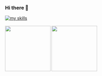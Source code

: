 ### Hi there 👋 
<div>
  <a href="https://skillicons.dev">
    <img alt="my skills" src="https://skillicons.dev/icons?theme=light&perline=10&i=html,css,js,jquery,ts,react,vue,scala,php,laravel,flutter,sass,firebase,aws,docker,git,github,githubactions" />
  </a>
</div>
<br>

<a href="https://github.com/Su-Yuki">
  <img align="left" height="150px" src="https://github-readme-stats.vercel.app/api?username=Su-Yuki&count_private=true&show_icons=true&theme=dracula" />
  <img align="left" height="150px" src="https://github-readme-stats.vercel.app/api/top-langs/?username=Su-Yuki&layout=compact&theme=dracula" />
</a>


<!--
**Su-Yuki/Su-Yuki** is a ✨ _special_ ✨ repository because its `README.md` (this file) appears on your GitHub profile.

Here are some ideas to get you started:
### Hi there 👋 
- 🔭 I’m currently working on ...
- 🌱 I’m currently learning ...
- 👯 I’m looking to collaborate on ...
- 🤔 I’m looking for help with ...
- 💬 Ask me about ...
- 📫 How to reach me: ...
- 😄 Pronouns: ...
- ⚡ Fun fact: ...
-->
